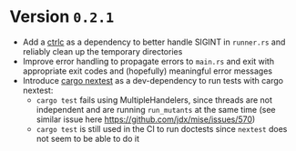 # Version `0.2.1`

* Add a [ctrlc](https://crates.io/crates/ctrlc) as a dependency to better handle SIGINT in `runner.rs` and
reliably clean up the temporary directories
* Improve error handling to propagate errors to `main.rs` and exit with appropriate
exit codes and (hopefully) meaningful error messages
* Introduce [cargo nextest](https://crates.io/crates/cargo-nextest) as a dev-dependency to run tests with cargo nextest:
  - `cargo test` fails using MultipleHandelers, since threads are not independent
  and are running `run_mutants` at the same time (see similar issue here https://github.com/jdx/mise/issues/570)
  - `cargo test` is still used in the CI to run doctests since `nextest` does not seem to be able to do it
